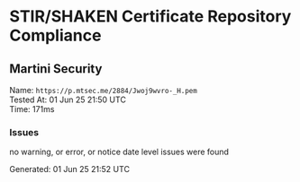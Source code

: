 # STIR/SHAKEN Certificate Repository Compliance

## Martini Security

Name: `https://p.mtsec.me/2884/Jwoj9wvro-_H.pem`\
Tested At: 01 Jun 25 21:50 UTC\
Time: 171ms

### Issues

no warning, or error, or notice date level issues were found

Generated: 01 Jun 25 21:52 UTC